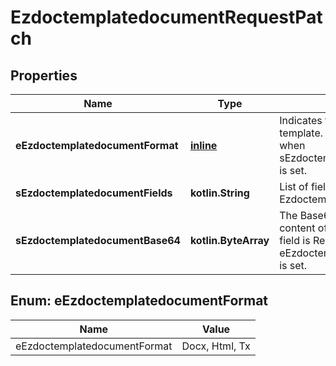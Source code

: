 
# EzdoctemplatedocumentRequestPatch

## Properties
| Name | Type | Description | Notes |
| ------------ | ------------- | ------------- | ------------- |
| **eEzdoctemplatedocumentFormat** | [**inline**](#EEzdoctemplatedocumentFormat) | Indicates the format of the template.  This field is Required when sEzdoctemplatedocumentBase64 is set. |  [optional] |
| **sEzdoctemplatedocumentFields** | **kotlin.String** | List of field in Ezdoctemplatedocument |  [optional] |
| **sEzdoctemplatedocumentBase64** | **kotlin.ByteArray** | The Base64 encoded binary content of the document.  This field is Required when eEzdoctemplatedocumentFormat is set. |  [optional] |


<a id="EEzdoctemplatedocumentFormat"></a>
## Enum: eEzdoctemplatedocumentFormat
| Name | Value |
| ---- | ----- |
| eEzdoctemplatedocumentFormat | Docx, Html, Tx |



